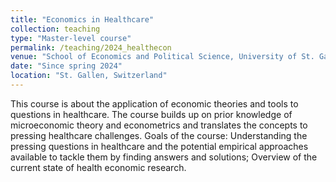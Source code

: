 ```yaml
---
title: "Economics in Healthcare"
collection: teaching
type: "Master-level course"
permalink: /teaching/2024_healthecon
venue: "School of Economics and Political Science, University of St. Gallen"
date: "Since spring 2024"
location: "St. Gallen, Switzerland"
---
```


This course is about the application of economic theories and tools to questions in healthcare. The course builds up on
prior knowledge of microeconomic theory and econometrics and translates the concepts to pressing healthcare challenges.
Goals of the course: Understanding the pressing questions in healthcare and the potential empirical approaches available
to tackle them by finding answers and solutions; Overview of the current state of health economic research.
